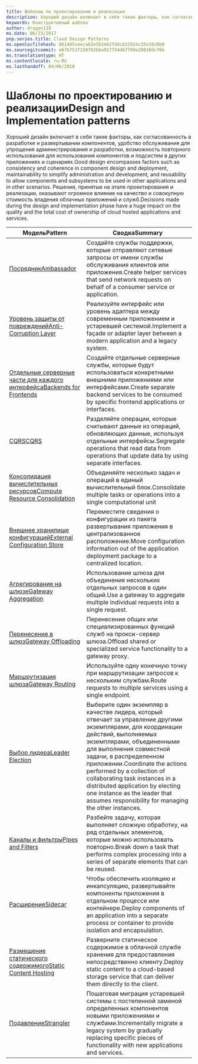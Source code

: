 ```yaml
---
title: Шаблоны по проектированию и реализации
description: Хороший дизайн включает в себя такие факторы, как согласованность в разработке и развертывании компонентов, удобство обслуживания для упрощения администрирования и разработки, возможность повторного использования для использования компонентов и подсистем в других приложениях и сценариях. Решения, принятые на этапе проектирования и реализации, оказывают огромное влияние на качество и совокупную стоимость владения облачных приложений и служб.
keywords: Конструктивный шаблон
author: dragon119
ms.date: 06/23/2017
pnp.series.title: Cloud Design Patterns
ms.openlocfilehash: 861445ceeca62e5b1e62fd4cb33924c35e10c0b0
ms.sourcegitcommit: e67b751f230792bba917754d67789a20810dc76b
ms.translationtype: HT
ms.contentlocale: ru-RU
ms.lasthandoff: 04/06/2018
---
```

# <a name="design-and-implementation-patterns"></a><span data-ttu-id="e0455-105">Шаблоны по проектированию и реализации</span><span class="sxs-lookup"><span data-stu-id="e0455-105">Design and Implementation patterns</span></span>

<span data-ttu-id="e0455-106">Хороший дизайн включает в себя такие факторы, как согласованность в разработке и развертывании компонентов, удобство обслуживания для упрощения администрирования и разработки, возможность повторного использования для использования компонентов и подсистем в других приложениях и сценариях.</span><span class="sxs-lookup"><span data-stu-id="e0455-106">Good design encompasses factors such as consistency and coherence in component design and deployment, maintainability to simplify administration and development, and reusability to allow components and subsystems to be used in other applications and in other scenarios.</span></span> <span data-ttu-id="e0455-107">Решения, принятые на этапе проектирования и реализации, оказывают огромное влияние на качество и совокупную стоимость владения облачных приложений и служб.</span><span class="sxs-lookup"><span data-stu-id="e0455-107">Decisions made during the design and implementation phase have a huge impact on the quality and the total cost of ownership of cloud hosted applications and services.</span></span>


|                                <span data-ttu-id="e0455-108">Модель</span><span class="sxs-lookup"><span data-stu-id="e0455-108">Pattern</span></span>                                 |                                                                                                      <span data-ttu-id="e0455-109">Сводка</span><span class="sxs-lookup"><span data-stu-id="e0455-109">Summary</span></span>                                                                                                       |
|------------------------------------------------------------------------|--------------------------------------------------------------------------------------------------------------------------------------------------------------------------------------------------------------------|
|                     [<span data-ttu-id="e0455-110">Посредник</span><span class="sxs-lookup"><span data-stu-id="e0455-110">Ambassador</span></span>](../ambassador.md)                     |                                                         <span data-ttu-id="e0455-111">Создайте службы поддержки, которые отправляют сетевые запросы от имени службы обслуживания клиентов или приложения.</span><span class="sxs-lookup"><span data-stu-id="e0455-111">Create helper services that send network requests on behalf of a consumer service or application.</span></span>                                                          |
|          [<span data-ttu-id="e0455-112">Уровень защиты от повреждений</span><span class="sxs-lookup"><span data-stu-id="e0455-112">Anti-Corruption Layer</span></span>](../anti-corruption-layer.md)          |                                                               <span data-ttu-id="e0455-113">Реализуйте интерфейс или уровень адаптера между современным приложением и устаревшей системой.</span><span class="sxs-lookup"><span data-stu-id="e0455-113">Implement a façade or adapter layer between a modern application and a legacy system.</span></span>                                                                |
|         [<span data-ttu-id="e0455-114">Отдельные серверные части для каждого интерфейса</span><span class="sxs-lookup"><span data-stu-id="e0455-114">Backends for Frontends</span></span>](../backends-for-frontends.md)         |                                                          <span data-ttu-id="e0455-115">Создайте отдельные серверные службы, которые будут использоваться конкретными внешними приложениями или интерфейсами.</span><span class="sxs-lookup"><span data-stu-id="e0455-115">Create separate backend services to be consumed by specific frontend applications or interfaces.</span></span>                                                          |
|                           [<span data-ttu-id="e0455-116">CQRS</span><span class="sxs-lookup"><span data-stu-id="e0455-116">CQRS</span></span>](../cqrs.md)                           |                                                         <span data-ttu-id="e0455-117">Разделяйте операции, которые считывают данные из операций, обновляющих данные, используя отдельные интерфейсы.</span><span class="sxs-lookup"><span data-stu-id="e0455-117">Segregate operations that read data from operations that update data by using separate interfaces.</span></span>                                                         |
| [<span data-ttu-id="e0455-118">Консолидация вычислительных ресурсов</span><span class="sxs-lookup"><span data-stu-id="e0455-118">Compute Resource Consolidation</span></span>](../compute-resource-consolidation.md) |                                                                     <span data-ttu-id="e0455-119">Объединяйте несколько задач и операций в единый вычислительный блок.</span><span class="sxs-lookup"><span data-stu-id="e0455-119">Consolidate multiple tasks or operations into a single computational unit</span></span>                                                                      |
|   [<span data-ttu-id="e0455-120">Внешнее хранилище конфигураций</span><span class="sxs-lookup"><span data-stu-id="e0455-120">External Configuration Store</span></span>](../external-configuration-store.md)   |                                                        <span data-ttu-id="e0455-121">Переместите сведения о конфигурации из пакета развертывания приложения в централизованное расположение.</span><span class="sxs-lookup"><span data-stu-id="e0455-121">Move configuration information out of the application deployment package to a centralized location.</span></span>                                                         |
|            [<span data-ttu-id="e0455-122">Агрегирование на шлюзе</span><span class="sxs-lookup"><span data-stu-id="e0455-122">Gateway Aggregation</span></span>](../gateway-aggregation.md)            |                                                                   <span data-ttu-id="e0455-123">Использование шлюза для объединения нескольких отдельных запросов в один общий.</span><span class="sxs-lookup"><span data-stu-id="e0455-123">Use a gateway to aggregate multiple individual requests into a single request.</span></span>                                                                   |
|             [<span data-ttu-id="e0455-124">Перенесение в шлюз</span><span class="sxs-lookup"><span data-stu-id="e0455-124">Gateway Offloading</span></span>](../gateway-offloading.md)             |                                                                      <span data-ttu-id="e0455-125">Перенесение общих или специализированных функций служб на прокси-сервер шлюза.</span><span class="sxs-lookup"><span data-stu-id="e0455-125">Offload shared or specialized service functionality to a gateway proxy.</span></span>                                                                       |
|                [<span data-ttu-id="e0455-126">Маршрутизация шлюза</span><span class="sxs-lookup"><span data-stu-id="e0455-126">Gateway Routing</span></span>](../gateway-routing.md)                |                                                                            <span data-ttu-id="e0455-127">Используйте одну конечную точку при маршрутизации запросов к нескольким службам.</span><span class="sxs-lookup"><span data-stu-id="e0455-127">Route requests to multiple services using a single endpoint.</span></span>                                                                            |
|                [<span data-ttu-id="e0455-128">Выбор лидера</span><span class="sxs-lookup"><span data-stu-id="e0455-128">Leader Election</span></span>](../leader-election.md)                | <span data-ttu-id="e0455-129">Выберите один экземпляр в качестве лидера, который отвечает за управление другими экземплярами, для координации действий, выполняемых экземплярами, объединенными для выполнения совместной задачи, в распределенном приложении.</span><span class="sxs-lookup"><span data-stu-id="e0455-129">Coordinate the actions performed by a collection of collaborating task instances in a distributed application by electing one instance as the leader that assumes responsibility for managing the other instances.</span></span> |
|              [<span data-ttu-id="e0455-130">Каналы и фильтры</span><span class="sxs-lookup"><span data-stu-id="e0455-130">Pipes and Filters</span></span>](../pipes-and-filters.md)              |                                                     <span data-ttu-id="e0455-131">Разбейте задачу, которая выполняет сложную обработку, на ряд отдельных элементов, которые можно использовать повторно.</span><span class="sxs-lookup"><span data-stu-id="e0455-131">Break down a task that performs complex processing into a series of separate elements that can be reused.</span></span>                                                      |
|                        [<span data-ttu-id="e0455-132">Расширение</span><span class="sxs-lookup"><span data-stu-id="e0455-132">Sidecar</span></span>](../sidecar.md)                        |                                                  <span data-ttu-id="e0455-133">Чтобы обеспечить изоляцию и инкапсуляцию, развертывайте компоненты приложения в отдельном процессе или контейнере.</span><span class="sxs-lookup"><span data-stu-id="e0455-133">Deploy components of an application into a separate process or container to provide isolation and encapsulation.</span></span>                                                  |
|         [<span data-ttu-id="e0455-134">Размещение статического содержимого</span><span class="sxs-lookup"><span data-stu-id="e0455-134">Static Content Hosting</span></span>](../static-content-hosting.md)         |                                                        <span data-ttu-id="e0455-135">Разверните статическое содержимое в облачной службе хранения для предоставления непосредственно клиенту.</span><span class="sxs-lookup"><span data-stu-id="e0455-135">Deploy static content to a cloud-based storage service that can deliver them directly to the client.</span></span>                                                        |
|                      [<span data-ttu-id="e0455-136">Подавление</span><span class="sxs-lookup"><span data-stu-id="e0455-136">Strangler</span></span>](../strangler.md)                      |                                         <span data-ttu-id="e0455-137">Пошаговая миграция устаревшей системы с постепенной заменой определенных компонентов новыми приложениями и службами.</span><span class="sxs-lookup"><span data-stu-id="e0455-137">Incrementally migrate a legacy system by gradually replacing specific pieces of functionality with new applications and services.</span></span>                                          |

